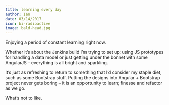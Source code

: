 ```yaml
---
title: learning every day
author: Ian
date: 03/14/2017
icon: bi-radioactive
image: bald-head.jpg
---
```


Enjoying a period of constant learning right now.

Whether it’s about the Jenkins build I’m trying to set up; using JS prototypes for handling a data model or just getting under the bonnet with some AngularJS – everything is all bright and sparkling.

It’s just as refreshing to return to something that I’d consider my staple diet, such as some Bootstrap stuff.  Putting the designs into Angular + Bootstrap project never gets boring – it is an opportunity to learn; finesse and refactor as we go.

What’s not to like.
